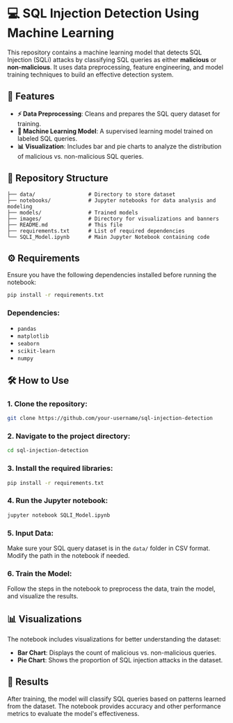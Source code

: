 
# 💻 SQL Injection Detection Using Machine Learning


This repository contains a machine learning model that detects SQL Injection (SQLi) attacks by classifying SQL queries as either **malicious** or **non-malicious**. It uses data preprocessing, feature engineering, and model training techniques to build an effective detection system.

## 🚀 Features

- **⚡ Data Preprocessing**: Cleans and prepares the SQL query dataset for training.
- **🧠 Machine Learning Model**: A supervised learning model trained on labeled SQL queries.
- **📊 Visualization**: Includes bar and pie charts to analyze the distribution of malicious vs. non-malicious SQL queries.

## 📂 Repository Structure

```
├── data/                 # Directory to store dataset
├── notebooks/            # Jupyter notebooks for data analysis and modeling
├── models/               # Trained models
├── images/               # Directory for visualizations and banners
├── README.md             # This file
├── requirements.txt      # List of required dependencies
└── SQLI_Model.ipynb      # Main Jupyter Notebook containing code
```

## ⚙️ Requirements

Ensure you have the following dependencies installed before running the notebook:

```bash
pip install -r requirements.txt
```

### Dependencies:
- `pandas`
- `matplotlib`
- `seaborn`
- `scikit-learn`
- `numpy`

## 🛠️ How to Use

### 1. Clone the repository:
```bash
git clone https://github.com/your-username/sql-injection-detection
```

### 2. Navigate to the project directory:
```bash
cd sql-injection-detection
```

### 3. Install the required libraries:
```bash
pip install -r requirements.txt
```

### 4. Run the Jupyter notebook:
```bash
jupyter notebook SQLI_Model.ipynb
```

### 5. Input Data:
Make sure your SQL query dataset is in the `data/` folder in CSV format. Modify the path in the notebook if needed.

### 6. Train the Model:
Follow the steps in the notebook to preprocess the data, train the model, and visualize the results.

## 📊 Visualizations

The notebook includes visualizations for better understanding the dataset:

- **Bar Chart**: Displays the count of malicious vs. non-malicious queries.
- **Pie Chart**: Shows the proportion of SQL injection attacks in the dataset.


## 🎯 Results

After training, the model will classify SQL queries based on patterns learned from the dataset. The notebook provides accuracy and other performance metrics to evaluate the model's effectiveness.


